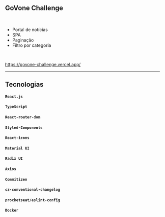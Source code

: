 ## GoVone Challenge

<br/>

- Portal de notícias 
- SPA
- Paginação
- Filtro por categoria

<br/>

<https://govone-challenge.vercel.app/>

<hr>

## **Tecnologias**

#### `React.js`

#### `TypeScript`

#### `React-router-dom`

#### `Styled-Components`

#### `React-icons`

#### `Material UI`

#### `Radix UI`

#### `Axios`

#### `Commitizen`

#### `cz-conventional-changelog`

#### `@rocketseat/eslint-config`

#### `Docker`

